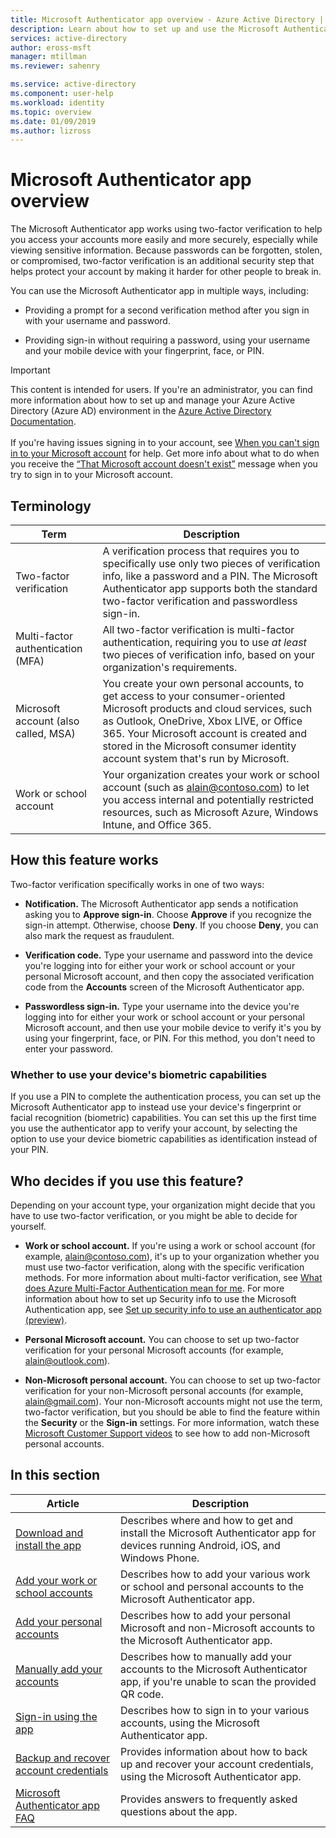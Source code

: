 ```yaml
---
title: Microsoft Authenticator app overview - Azure Active Directory | Microsoft Docs
description: Learn about how to set up and use the Microsoft Authenticator app.
services: active-directory
author: eross-msft
manager: mtillman
ms.reviewer: sahenry

ms.service: active-directory
ms.component: user-help
ms.workload: identity
ms.topic: overview
ms.date: 01/09/2019
ms.author: lizross
---
```


# Microsoft Authenticator app overview

The Microsoft Authenticator app works using two-factor verification to help you access your accounts more easily and more securely, especially while viewing sensitive information. Because passwords can be forgotten, stolen, or compromised, two-factor verification is an additional security step that helps protect your account by making it harder for other people to break in.

You can use the Microsoft Authenticator app in multiple ways, including:

- Providing a prompt for a second verification method after you sign in with your username and password.

- Providing sign-in without requiring a password, using your username and your mobile device with your fingerprint, face, or PIN.

>[!Important]
>This content is intended for users. If you're an administrator, you can find more information about how to set up and manage your Azure Active Directory (Azure AD) environment in the [Azure Active Directory Documentation](https://docs.microsoft.com/azure/active-directory).<br><br>If you're having issues signing in to your account, see [When you can't sign in to your Microsoft account](https://support.microsoft.com/help/12429) for help.  Get more info about what to do when you receive the [“That Microsoft account doesn't exist”](https://support.microsoft.com/help/13811) message when you try to sign in to your Microsoft account.

## Terminology
|Term|Description|
|----|-----------|
|Two-factor verification |A verification process that requires you to specifically use only two pieces of verification info, like a password and a PIN. The Microsoft Authenticator app supports both the standard two-factor verification and passwordless sign-in.|
|Multi-factor authentication (MFA)|All two-factor verification is multi-factor authentication, requiring you to use *at least* two pieces of verification info, based on your organization's requirements.|
|Microsoft account (also called, MSA)|You create your own personal accounts, to get access to your consumer-oriented Microsoft products and cloud services, such as Outlook, OneDrive, Xbox LIVE, or Office 365. Your Microsoft account is created and stored in the Microsoft consumer identity account system that's run by Microsoft.|
|Work or school account|Your organization creates your work or school account (such as alain@contoso.com) to let you access internal and potentially restricted resources, such as Microsoft Azure, Windows Intune, and Office 365.|

## How this feature works
Two-factor verification specifically works in one of two ways:

- **Notification.** The Microsoft Authenticator app sends a notification asking you to **Approve sign-in**. Choose **Approve** if you recognize the sign-in attempt. Otherwise, choose **Deny**. If you choose **Deny**, you can also mark the request as fraudulent.

- **Verification code.** Type your username and password into the device you're logging into for either your work or school account or your personal Microsoft account, and then copy the associated verification code from the **Accounts** screen of the Microsoft Authenticator app.

- **Passwordless sign-in.** Type your username into the device you're logging into for either your work or school account or your personal Microsoft account, and then use your mobile device to verify it's you by using your fingerprint, face, or PIN. For this method, you don't need to enter your password.

### Whether to use your device's biometric capabilities
If you use a PIN to complete the authentication process, you can set up the Microsoft Authenticator app to instead use your device's fingerprint or facial recognition (biometric) capabilities. You can set this up the first time you use the authenticator app to verify your account, by selecting the option to use your device biometric capabilities as identification instead of your PIN.

## Who decides if you use this feature?
Depending on your account type, your organization might decide that you have to use two-factor verification, or you might be able to decide for yourself.

- **Work or school account.** If you're using a work or school account (for example, alain@contoso.com), it's up to your organization whether you must use two-factor verification, along with the specific verification methods. For more information about multi-factor verification, see [What does Azure Multi-Factor Authentication mean for me](multi-factor-authentication-end-user.md). For more information about how to set up Security info to use the Microsoft Authentication app, see [Set up security info to use an authenticator app (preview)](security-info-setup-auth-app.md).

- **Personal Microsoft account.** You can choose to set up two-factor verification for your personal Microsoft accounts (for example, alain@outlook.com).

- **Non-Microsoft personal account.** You can choose to set up two-factor verification for your non-Microsoft personal accounts (for example, alain@gmail.com). Your non-Microsoft accounts might not use the term, two-factor verification, but you should be able to find the feature within the **Security** or the **Sign-in** settings. For more information, watch these [Microsoft Customer Support videos](https://www.youtube.com/playlist?list=PLyhj1WZ29G65QdD9NxTOAm8HwOS-OBUrX) to see how to add non-Microsoft personal accounts.

## In this section

|Article |Description |
|------|------------|
|[Download and install the app](microsoft-authenticator-app-how-to.md)|Describes where and how to get and install the Microsoft Authenticator app for devices running Android, iOS, and Windows Phone.|
|[Add your work or school accounts](microsoft-authenticator-app-add-work-account.md)|Describes how to add your various work or school and personal accounts to the Microsoft Authenticator app.|
|[Add your personal accounts](microsoft-authenticator-app-add-personal-account.md)|Describes how to add your personal Microsoft and non-Microsoft accounts to the Microsoft Authenticator app.|
|[Manually add your accounts](microsoft-authenticator-app-add-account-manual.md)|Describes how to manually add your accounts to the Microsoft Authenticator app, if you're unable to scan the provided QR code.|
|[Sign-in using the app](microsoft-authenticator-app-sign-in.md)|Describes how to sign in to your various accounts, using the Microsoft Authenticator app.|
|[Backup and recover account credentials](microsoft-authenticator-app-backup-and-recovery.md)| Provides information about how to back up and recover your account credentials, using the Microsoft Authenticator app.|
|[Microsoft Authenticator app FAQ](microsoft-authenticator-app-faq.md)|Provides answers to frequently asked questions about the app.|